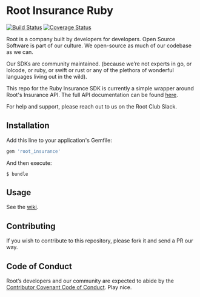 # Root Insurance Ruby

[![Build Status](https://travis-ci.org/root-community/root-insurance-ruby.svg?branch=master)](https://travis-ci.org/root-community/root-insurance-ruby)
[![Coverage Status](https://coveralls.io/repos/github/root-community/root-insurance-ruby/badge.svg?branch=master)](https://coveralls.io/github/root-community/root-insurance-ruby?branch=master)

Root is a company built by developers for developers. Open Source Software is part of our culture. We open-source as much of our codebase as we can.

Our SDKs are community maintained. (because we’re not experts in go, or lolcode, or ruby, or swift or rust or any of the plethora of wonderful languages living out in the wild).

This repo for the Ruby Insurance SDK  is currently a simple wrapper around Root's Insurance API. The full API documentation can be found [here](https://app.root.co.za/docs/insurance/api).

For help and support, please reach out to us on the Root Club Slack.

## Installation

Add this line to your application's Gemfile:

```ruby
gem 'root_insurance'
```

And then execute:

    $ bundle

## Usage

See the [wiki](https://github.com/root-community/root-insurance-ruby/wiki).

## Contributing
If you wish to contribute to this repository, please fork it and send a PR our way.

## Code of Conduct
Root’s developers and our community are expected to abide by the [Contributor Covenant Code of Conduct](https://github.com/root-community/root-insurance-ruby/tree/master/CODE_OF_CONDUCT.md).
Play nice.
